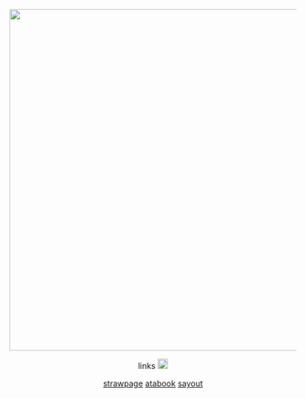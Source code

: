 <p align="center">
    <img width="600" src="https://i.pinimg.com/1200x/3c/2b/6b/3c2b6bebe2a9e15a867a82c979bfa00f.jpg">
</p>

<p align="center">
links  <img width="18" src="https://media.tenor.com/3sptHcQIw7oAAAAm/bubbles.webp">

<p align="center">
  <a href=https://sanjislover.straw.page>strawpage</a>       <a href=https://nazumi.atabook.org/>atabook</a>        <a href=https://namzspie1.sayout.net/>sayout</a>
